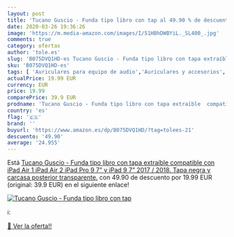 ```yaml
---
layout: post
title: 'Tucano Guscio - Funda tipo libro con tap al 49.90 % de descuento'
date: 2020-03-26 19:36:26
image: 'https://m.media-amazon.com/images/I/51HBhDWBYiL._SL400_.jpg'
comments: true
category: ofertas
author: 'tole.es'
slug: 'B075DVQ1HD-es Tucano Guscio - Funda tipo libro con tapa extraíble...'
sku: 'B075DVQ1HD-es'
tags: [ 'Auriculares para equipo de audio','Auriculares y accesorios','Electrónica','Electrónica para moto','Electrónica para vehículos','Soportes para moto','ipad', ]
actualPrice: 19.99 EUR
currency: EUR
price: 19.99
comparePrice: 39.9 EUR
prodname: 'Tucano Guscio - Funda tipo libro con tapa extraíble  compatible con  iPad Air 1  iPad Air 2  iPad Pro 9 7”  y iPad 9 7” 2017 / 2018. Tapa negra y carcasa posterior transparente.'
country: 'es'
flag: '🇪🇸'
brand: ''
buyurl: 'https://www.amazon.es/dp/B075DVQ1HD/?tag=tolees-21'
descuento: '49.90'
average: '24.955'
---
```


Está [Tucano Guscio - Funda tipo libro con tapa extraíble  compatible con  iPad Air 1  iPad Air 2  iPad Pro 9 7”  y iPad 9 7” 2017 / 2018. Tapa negra y carcasa posterior transparente.](https://www.amazon.es/dp/B075DVQ1HD/?tag=tolees-21) con 49.90 de descuento por 19.99 EUR (original: 39.9 EUR) en el siguiente enlace!

[![Tucano Guscio - Funda tipo libro con tap](https://m.media-amazon.com/images/I/51HBhDWBYiL._SL400_.jpg)](https://www.amazon.es/dp/B075DVQ1HD/?tag=tolees-21)

ℹ️:


[🛒 Ver la oferta!!](https://www.amazon.es/dp/B075DVQ1HD/?tag=tolees-21)
